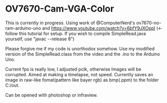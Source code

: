 # OV7670-Cam-VGA-Color
This is currently in progress.
Using work of @ComputerNerd's ov7670-no-ram-arduino-uno and 
https://www.youtube.com/watch?v=6bfY9JXOppI (<- follow this tutorial for setup. If you wish to compile SimpleRead.java yourself, use "javac --release 8")

Please forgive me if my code is unorthodox somehow.
Use my modified version of the SimpleRead.class from the video and the .ino to the Arduino Uno.

Current fps is really low, I adjusted pclk, otherwise Images will be corrupted. Aimed at making a timelapse, not speed.
Currently saves an image in raw-like fomat(pattern like bayer rgb)
as bmp(.ppm) to the folder C:/out.         
                                           
                                        
Can be opened with photoshop or infraview.





